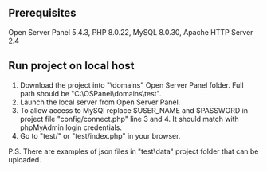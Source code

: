 ## Prerequisites

Open Server Panel 5.4.3, PHP 8.0.22, MySQL 8.0.30, Apache HTTP Server 2.4

## Run project on local host

1. Download the project into "\domains" Open Server Panel folder. Full path should be "C:\OSPanel\domains\test".
2. Launch the local server from Open Server Panel. 
3. To allow access to MySQl replace $USER_NAME and $PASSWORD in project file "config/connect.php" line 3 and 4. It should match with phpMyAdmin login credentials.   
4. Go to "test/" or "test/index.php" in your browser.

P.S. There are examples of json files in "test\data" project folder that can be uploaded.
